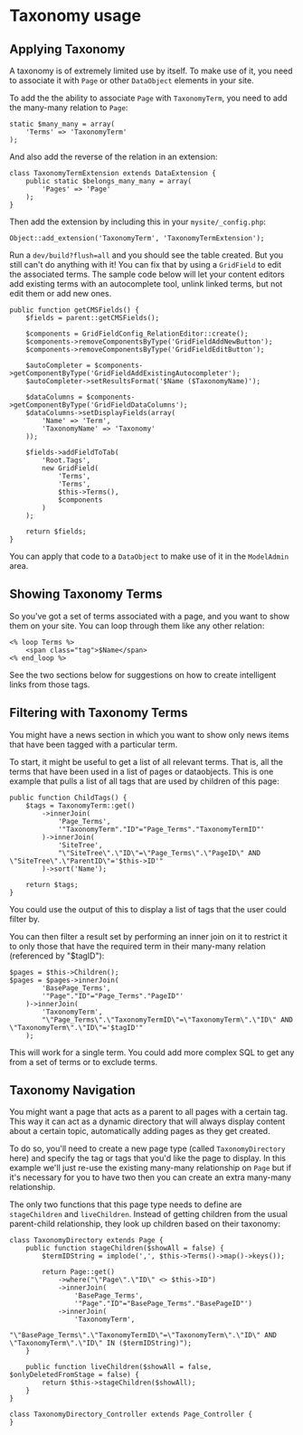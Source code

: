 # Taxonomy usage

## Applying Taxonomy

A taxonomy is of extremely limited use by itself. To make use of it, you need to associate it with `Page` or other
`DataObject` elements in your site.

To add the the ability to associate `Page` with `TaxonomyTerm`, you need to add the many-many relation to `Page`:

	static $many_many = array(
		'Terms' => 'TaxonomyTerm'
	);

And also add the reverse of the relation in an extension:

	class TaxonomyTermExtension extends DataExtension {
		public static $belongs_many_many = array(
			'Pages' => 'Page'
		);
	}

Then add the extension by including this in your `mysite/_config.php`:

	Object::add_extension('TaxonomyTerm', 'TaxonomyTermExtension');

Run a `dev/build?flush=all` and you should see the table created. But you still can't do anything with it! You can fix
that by using a `GridField` to edit the associated terms. The sample code below will let your content editors add
existing terms with an autocomplete tool, unlink linked terms, but not edit them or add new ones.

	public function getCMSFields() {
		$fields = parent::getCMSFields();

		$components = GridFieldConfig_RelationEditor::create();
		$components->removeComponentsByType('GridFieldAddNewButton');
		$components->removeComponentsByType('GridFieldEditButton');

		$autoCompleter = $components->getComponentByType('GridFieldAddExistingAutocompleter');
		$autoCompleter->setResultsFormat('$Name ($TaxonomyName)');

		$dataColumns = $components->getComponentByType('GridFieldDataColumns');
		$dataColumns->setDisplayFields(array(
			'Name' => 'Term',
			'TaxonomyName' => 'Taxonomy'
		));

		$fields->addFieldToTab(
			'Root.Tags',
			new GridField(
				'Terms',
				'Terms',
				$this->Terms(),
				$components
			)
		);

		return $fields;
	}

You can apply that code to a `DataObject` to make use of it in the `ModelAdmin` area.

## Showing Taxonomy Terms

So you've got a set of terms associated with a page, and you want to show them on your site. You can loop through them
like any other relation:

	<% loop Terms %>
		<span class="tag">$Name</span>
	<% end_loop %>

See the two sections below for suggestions on how to create intelligent links from those tags.

## Filtering with Taxonomy Terms

You might have a news section in which you want to show only news items that have been tagged with a particular term.

To start, it might be useful to get a list of all relevant terms. That is, all the terms that have been used in a list
of pages or dataobjects. This is one example that pulls a list of all tags that are used by children of this page:

	public function ChildTags() {
		$tags = TaxonomyTerm::get()
			->innerJoin(
				'Page_Terms',
				'"TaxonomyTerm"."ID"="Page_Terms"."TaxonomyTermID"'
			)->innerJoin(
				'SiteTree',
				"\"SiteTree\".\"ID\"=\"Page_Terms\".\"PageID\" AND \"SiteTree\".\"ParentID\"='$this->ID'"
			)->sort('Name');
		
		return $tags;
	}

You could use the output of this to display a list of tags that the user could filter by.

You can then filter a result set by performing an inner join on it to restrict it to only those that have the required
term in their many-many relation (referenced by "$tagID"):

	$pages = $this->Children();
	$pages = $pages->innerJoin(
			'BasePage_Terms',
			'"Page"."ID"="Page_Terms"."PageID"'
		)->innerJoin(
			'TaxonomyTerm',
			"\"Page_Terms\".\"TaxonomyTermID\"=\"TaxonomyTerm\".\"ID\" AND \"TaxonomyTerm\".\"ID\"='$tagID'"
		);

This will work for a single term. You could add more complex SQL to get any from a set of terms or to exclude terms.

## Taxonomy Navigation

You might want a page that acts as a parent to all pages with a certain tag. This way it can act as a dynamic directory
that will always display content about a certain topic, automatically adding pages as they get created.

To do so, you'll need to create a new page type (called `TaxonomyDirectory` here) and specify the tag or tags that
you'd like the page to display. In this example we'll just re-use the existing many-many relationship on `Page` but if
it's necessary for you to have two then you can create an extra many-many relationship.

The only two functions that this page type needs to define are `stageChildren` and `liveChildren`. Instead of getting
children from the usual parent-child relationship, they look up children based on their taxonomy:

	class TaxonomyDirectory extends Page {
		public function stageChildren($showAll = false) {
			$termIDString = implode(',', $this->Terms()->map()->keys());
			
			return Page::get()
				->where("\"Page\".\"ID\" <> $this->ID")
				->innerJoin(
					'BasePage_Terms',
					'"Page"."ID"="BasePage_Terms"."BasePageID"')
				->innerJoin(
					'TaxonomyTerm',
					"\"BasePage_Terms\".\"TaxonomyTermID\"=\"TaxonomyTerm\".\"ID\" AND \"TaxonomyTerm\".\"ID\" IN ($termIDString)");
		}
		
		public function liveChildren($showAll = false, $onlyDeletedFromStage = false) {
			return $this->stageChildren($showAll);
		}
	}
	
	class TaxonomyDirectory_Controller extends Page_Controller {
	}
